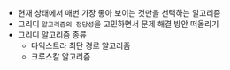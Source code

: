 
- 현재 상태에서 매번 가장 좋아 보이는 것만을 선택하는 알고리즘
- 그리디 `알고리즘의 정당성`을 고민하면서 문제 해결 방안 떠올리기
- 그리디 알고리즘 종류
    - 다익스트라 최단 경로 알고리즘
    - 크루스칼 알고리즘
